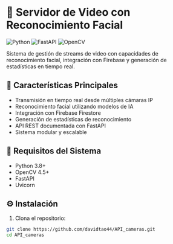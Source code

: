 # 🎥 Servidor de Video con Reconocimiento Facial

![Python](https://img.shields.io/badge/python-3.8+-blue.svg)
![FastAPI](https://img.shields.io/badge/FastAPI-0.68+-green.svg)
![OpenCV](https://img.shields.io/badge/OpenCV-4.5+-red.svg)

Sistema de gestión de streams de video con capacidades de reconocimiento facial, integración con Firebase y generación de estadísticas en tiempo real.

## 🌟 Características Principales

- Transmisión en tiempo real desde múltiples cámaras IP
- Reconocimiento facial utilizando modelos de IA
- Integración con Firebase Firestore
- Generación de estadísticas de reconocimiento
- API REST documentada con FastAPI
- Sistema modular y escalable

## 🚀 Requisitos del Sistema

- Python 3.8+
- OpenCV 4.5+
- FastAPI
- Uvicorn

## ⚙️ Instalación

1. Clona el repositorio:
```bash
git clone https://github.com/davidtao44/API_cameras.git
cd API_cameras








